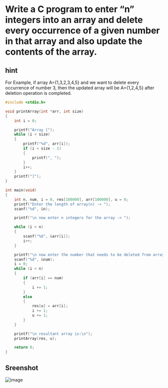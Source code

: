 # Write a C program to enter “n” integers into an array and delete every occurrence of a given  number in that array and also update the contents of the array.  

## hint
For Example, if array A={1,3,2,3,4,5} and we want to delete every occurrence of number  3, then the updated array will be A={1,2,4,5} after deletion operation is completed.  
```c
#include <stdio.h>

void printArray(int *arr, int size)
{
    int i = 0;

    printf("Array [");
    while (i < size)
    {
        printf("%d", arr[i]);
        if (i < size - 1)
        {
            printf(", ");
        }
        i++;
    }
    printf("]");
}

int main(void)
{
    int n, num, i = 0, res[100000], arr[100000], u = 0;
    printf("Enter the length of array(n) -> ");
    scanf("%d", &n);

    printf("\n now enter n integers for the array -> ");

    while (i < n)
    {
        scanf("%d", &arr[i]);
        i++;
    }

    printf("\n now enter the number that needs to be deleted from array ->");
    scanf("%d", &num);
    i = 0;
    while (i < n)
    {
        if (arr[i] == num)
        {
            i += 1;
        }
        else
        {
            res[u] = arr[i];
            i += 1;
            u += 1;
        }
    }

    printf("\n resultant array is:\n");
    printArray(res, u);

    return 0;
}
```
## Sreenshot
![image](https://user-images.githubusercontent.com/96988507/156171252-7a960fa2-c236-4c44-8f86-6ccb1cab2a89.png)
